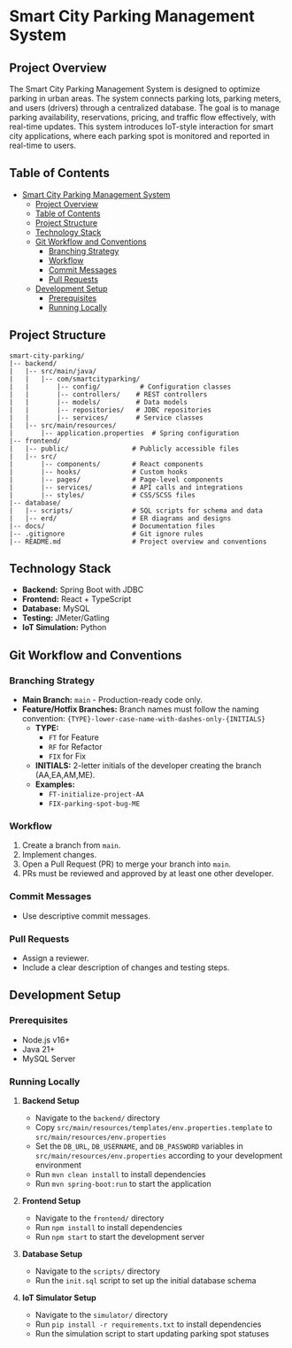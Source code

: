# Smart City Parking Management System

## Project Overview
The Smart City Parking Management System is designed to optimize parking in urban areas. The system connects parking lots, parking meters, and users (drivers) through a centralized database. The goal is to manage parking availability, reservations, pricing, and traffic flow effectively, with real-time updates. This system introduces IoT-style interaction for smart city applications, where each parking spot is monitored and reported in real-time to users.

## Table of Contents
- [Smart City Parking Management System](#smart-city-parking-management-system)
  - [Project Overview](#project-overview)
  - [Table of Contents](#table-of-contents)
  - [Project Structure](#project-structure)
  - [Technology Stack](#technology-stack)
  - [Git Workflow and Conventions](#git-workflow-and-conventions)
    - [Branching Strategy](#branching-strategy)
    - [Workflow](#workflow)
    - [Commit Messages](#commit-messages)
    - [Pull Requests](#pull-requests)
  - [Development Setup](#development-setup)
    - [Prerequisites](#prerequisites)
    - [Running Locally](#running-locally)



## Project Structure
```
smart-city-parking/
|-- backend/
|   |-- src/main/java/
|   |   |-- com/smartcityparking/
|   |       |-- config/          # Configuration classes
|   |       |-- controllers/    # REST controllers
|   |       |-- models/         # Data models
|   |       |-- repositories/   # JDBC repositories
|   |       |-- services/       # Service classes
|   |-- src/main/resources/
|       |-- application.properties  # Spring configuration
|-- frontend/
|   |-- public/                # Publicly accessible files
|   |-- src/
|       |-- components/        # React components
|       |-- hooks/             # Custom hooks
|       |-- pages/             # Page-level components
|       |-- services/          # API calls and integrations
|       |-- styles/            # CSS/SCSS files
|-- database/
|   |-- scripts/               # SQL scripts for schema and data
|   |-- erd/                   # ER diagrams and designs
|-- docs/                      # Documentation files
|-- .gitignore                 # Git ignore rules
|-- README.md                  # Project overview and conventions
```

## Technology Stack
- **Backend:** Spring Boot with JDBC
- **Frontend:** React + TypeScript
- **Database:** MySQL
- **Testing:** JMeter/Gatling
- **IoT Simulation:** Python



## Git Workflow and Conventions

### Branching Strategy
- **Main Branch:** `main` - Production-ready code only.
- **Feature/Hotfix Branches:** Branch names must follow the naming convention:
  `{TYPE}-lower-case-name-with-dashes-only-{INITIALS}`
  - **TYPE:**
    - `FT` for Feature
    - `RF` for Refactor
    - `FIX` for Fix
  - **INITIALS:** 2-letter initials of the developer creating the branch (AA,EA,AM,ME).
  - **Examples:**
    - `FT-initialize-project-AA`
    - `FIX-parking-spot-bug-ME`

### Workflow
1. Create a branch from `main`.
2. Implement changes.
3. Open a Pull Request (PR) to merge your branch into `main`.
4. PRs must be reviewed and approved by at least one other developer.

### Commit Messages
- Use descriptive commit messages.

### Pull Requests
- Assign a reviewer.
- Include a clear description of changes and testing steps.


## Development Setup
### Prerequisites
- Node.js v16+
- Java 21+
- MySQL Server

### Running Locally
1. **Backend Setup**
   - Navigate to the `backend/` directory
   - Copy `src/main/resources/templates/env.properties.template` to `src/main/resources/env.properties`
   - Set the `DB_URL`, `DB_USERNAME`, and `DB_PASSWORD` variables in `src/main/resources/env.properties` according to your development environment
   - Run `mvn clean install` to install dependencies
   - Run `mvn spring-boot:run` to start the application

2. **Frontend Setup**
   - Navigate to the `frontend/` directory
   - Run `npm install` to install dependencies
   - Run `npm start` to start the development server

3. **Database Setup**
   - Navigate to the `scripts/` directory
   - Run the `init.sql` script to set up the initial database schema

4. **IoT Simulator Setup**
   - Navigate to the `simulator/` directory
   - Run `pip install -r requirements.txt` to install dependencies
   - Run the simulation script to start updating parking spot statuses
